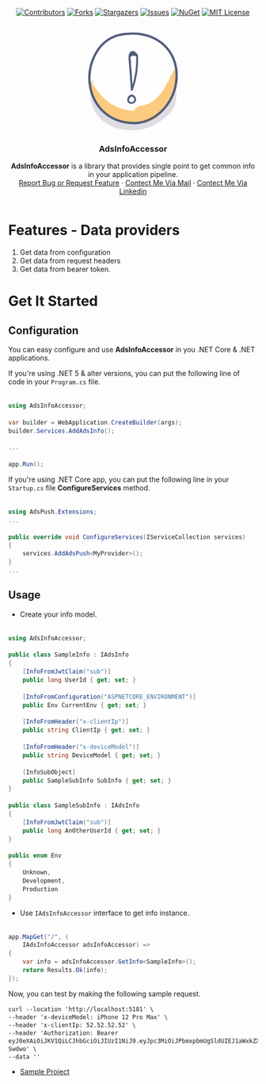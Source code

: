 <!-- PROJECT SHIELDS -->
<div style="text-align: center">

[![Contributors][contributors-shield]][contributors-url]
[![Forks][forks-shield]][forks-url]
[![Stargazers][stars-shield]][stars-url]
[![Issues][issues-shield]][issues-url]
[![NuGet][nuget-shield]][nuget-url]
[![MIT License][license-shield]][license-url]
</div>


<!-- PROJECT LOGO -->
<br />
<div style="text-align: center; align-items: center; align-content: center" >
<img style="alignment: center" src="https://github.com/adessoTurkey-dotNET/AdsInfoAccessor/blob/main/logo.png" alt="Logo" width="200" height="200">


<h3 align="center">AdsInfoAccessor</h3>

  <p style="text-align: center; align-content: center; align-items: center">
<b>AdsInfoAccessor</b> is a library that provides single point to get common info in your application pipeline.
 <br />
    <a href="https://github.com/adessoTurkey-dotNET/AdsInfoAccessor/issues">Report Bug or Request Feature</a>
    ·
    <a href="mailto:mail@anildursunsenel.com?subject=AdsInfoAccessor">Contect Me Via Mail</a>
    ·
    <a href="https://www.linkedin.com/in/anıl-dursun-şenel">Contect Me Via Linkedin</a>
  </p>
</div>

# Features - Data providers
1. Get data from configuration
2. Get data from request headers
3. Get data from bearer token.

# Get It Started 

## Configuration
You can easy configure and use **AdsInfoAccessor** in you .NET Core & .NET applications. 

If you're using .NET 5 & alter versions, you can put the following line of code in your `Program.cs` file.



````csharp

using AdsInfoAccessor;

var builder = WebApplication.CreateBuilder(args);
builder.Services.AddAdsInfo();

...

app.Run();
````

If you're using .NET Core app, you can put the following line in your` Startup.cs` file **ConfigureServices** method.

````csharp

using AdsPush.Extensions;
...

public override void ConfigureServices(IServiceCollection services)
{
    services.AddAdsPush<MyProvider>();
}  
...    

````

## Usage

- Create your info model.


````csharp

using AdsInfoAccessor;

public class SampleInfo : IAdsInfo
{
    [InfoFromJwtClaim("sub")]
    public long UserId { get; set; }
    
    [InfoFromConfiguration("ASPNETCORE_ENVIRONMENT")]
    public Env CurrentEnv { get; set; }

    [InfoFromHeader("x-clientIp")]
    public string ClientIp { get; set; }

    [InfoFromHeader("x-deviceModel")]
    public string DeviceModel { get; set; }

    [InfoSubObject]
    public SampleSubInfo SubInfo { get; set; }
}

public class SampleSubInfo : IAdsInfo
{
    [InfoFromJwtClaim("sub")]
    public long AnOtherUserId { get; set; }
}

public enum Env
{
    Unknown,    
    Development,
    Production
}

````
- Use `IAdsInfoAccessor` interface to get info instance.

````csharp

app.MapGet("/", (
    IAdsInfoAccessor adsInfoAccessor) =>
{
    var info = adsInfoAccessor.GetInfo<SampleInfo>();
    return Results.Ok(info);
});

````

Now, you can test by making the following sample request.

````
curl --location 'http://localhost:5181' \
--header 'x-deviceModel: iPhone 12 Pro Max' \
--header 'x-clientIp: 52.52.52.52' \
--header 'Authorization: Bearer eyJ0eXAiOiJKV1QiLCJhbGciOiJIUzI1NiJ9.eyJpc3MiOiJPbmxpbmUgSldUIEJ1aWxkZXIiLCJpYXQiOjE2Nzg2MjU4MDksImV4cCI6MTcxMDE2MTgwOSwiYXVkIjoid3d3LmV4YW1wbGUuY29tIiwic3ViIjoiMTIxMjEiLCJHaXZlbk5hbWUiOiJKb2hubnkiLCJTdXJuYW1lIjoiUm9ja2V0IiwiRW1haWwiOiJqcm9ja2V0QGV4YW1wbGUuY29tIiwiUm9sZSI6WyJNYW5hZ2VyIiwiUHJvamVjdCBBZG1pbmlzdHJhdG9yIl19.Urn9phKqdztKf7QI7CmAjCpWB9pBjZchGFTTH-Swdwo' \
--data ''

````
- [Sample Project](https://github.com/adessoTurkey-dotNET/AdsInfoAccessor/tree/main/samples/AdsInfoAccessorSampleApi)


<!-- MARKDOWN LINKS & IMAGES -->
[contributors-shield]: https://img.shields.io/github/contributors/adessoTurkey-dotNET/AdsInfoAccessor.svg?style=for-the-badge
[contributors-url]: https://github.com/adessoTurkey-dotNET/AdsInfoAccessor/graphs/contributors
[forks-shield]: https://img.shields.io/github/forks/adessoTurkey-dotNET/AdsInfoAccessor.svg?style=for-the-badge
[forks-url]: https://github.com/adessoTurkey-dotNET/AdsInfoAccessor/network/members
[stars-shield]: https://img.shields.io/github/stars/adessoTurkey-dotNET/AdsInfoAccessor.svg?style=for-the-badge
[stars-url]: https://github.com/adessoTurkey-dotNET/AdsInfoAccessor/stargazers
[issues-shield]: https://img.shields.io/github/issues/adessoTurkey-dotNET/AdsInfoAccessor.svg?style=for-the-badge
[issues-url]: https://github.com/adessoTurkey-dotNET/AdsInfoAccessor/issues
[license-shield]: https://img.shields.io/github/license/adessoTurkey-dotNET/AdsInfoAccessor.svg?style=for-the-badge
[license-url]: https://github.com/adessoTurkey-dotNET/AdsInfoAccessor/blob/main/LICENSE
[linkedin-shield]: https://img.shields.io/badge/-LinkedIn-black.svg?style=for-the-badge&logo=linkedin&colorB=555
[linkedin-url]: https://linkedin.com/in/tolgacakirx
[.Net]: https://img.shields.io/badge/.NET-5C2D91?style=for-the-badge&logo=.net&logoColor=white
[.Net-shield]: https://img.shields.io/badge/.NET-5C2D91?
[nuget-shield]: https://img.shields.io/nuget/v/AdsInfoAccessor?style=for-the-badge
[nuget-url]: https://www.nuget.org/packages/AdsInfoAccessor
